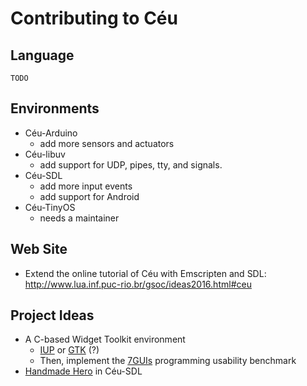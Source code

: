 # Contributing to Céu

## Language

`TODO`

## Environments

- Céu-Arduino
    - add more sensors and actuators
- Céu-libuv
    - add support for UDP, pipes, tty, and signals.
- Céu-SDL
    - add more input events
    - add support for Android
- Céu-TinyOS
    - needs a maintainer

## Web Site

- Extend the online tutorial of Céu with Emscripten and SDL:
  <http://www.lua.inf.puc-rio.br/gsoc/ideas2016.html#ceu>

## Project Ideas

- A C-based Widget Toolkit environment
    - [IUP](http://webserver2.tecgraf.puc-rio.br/iup/) or
      [GTK](https://www.gtk.org/) (?)
    - Then, implement the [7GUIs](https://github.com/eugenkiss/7guis/wiki)
      programming usability benchmark
- [Handmade Hero](https://handmadehero.org/) in Céu-SDL
